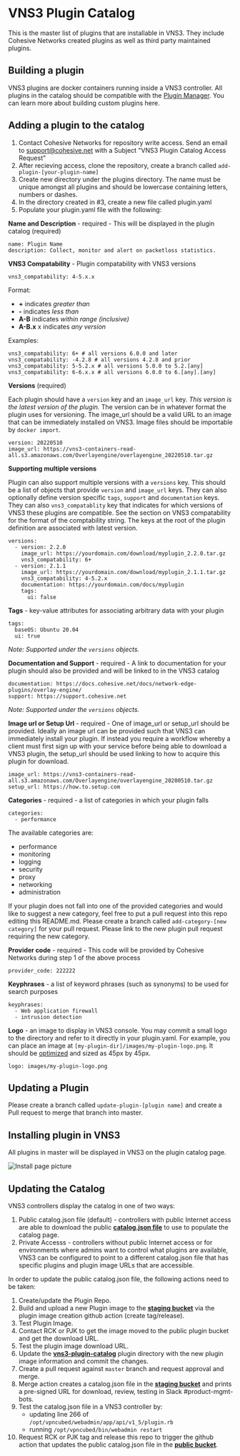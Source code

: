 # VNS3 Plugin Catalog
This is the master list of plugins that are installable in VNS3. They include Cohesive Networks created plugins as well as third party maintained plugins.

## Building a plugin
VNS3 plugins are docker containers running inside a VNS3 controller. All plugins in the catalog should be compatible with the [Plugin Manager](https://docs.cohesive.net/docs/network-edge-plugins/plugin-manager). You can learn more about building custom plugins here.

## Adding a plugin to the catalog

1. Contact Cohesive Networks for repository write access. Send an email to support@cohesive.net with a Subject "VNS3 Plugin Catalog Access Request"
2. After recieving access, clone the repository, create a branch called `add-plugin-[your-plugin-name]`
3. Create new directory under the plugins directory. The name must be unique amongst all plugins and should be lowercase containing letters, numbers or dashes.
4. In the directory created in #3, create a new file called plugin.yaml
5. Populate your plugin.yaml file with the following:


**Name and Description** - required - This will be displayed in the plugin catalog (required)
```
name: Plugin Name
description: Collect, monitor and alert on packetloss statistics.
```

**VNS3 Compatability** - Plugin compatability with VNS3 versions

```
vns3_compatability: 4-5.x.x
```

Format:
- **+** indicates *greater than*
- **-** indicates *less than*
- **A-B** indicates *within range (inclusive)*
- **A-B.x** x indicates *any version*

Examples:

```
vns3_compatability: 6+ # all versions 6.0.0 and later
vns3_compatability: -4.2.8 # all versions 4.2.8 and prior
vns3_compatability: 5-5.2.x # all versions 5.0.0 to 5.2.[any]
vns3_compatability: 6-6.x.x # all versions 6.0.0 to 6.[any].[any]
```

**Versions** (required)

Each plugin should have a `version` key and an `image_url` key. *This version is the latest version of the plugin.* The version can be in whatever format the plugin uses for versioning. The image_url should be a valid URL to an image that can be immediately installed on VNS3. Image files should be importable by `docker import`.

```
version: 20220510
image_url: https://vns3-containers-read-all.s3.amazonaws.com/Overlayengine/overlayengine_20220510.tar.gz
```

**Supporting multiple versions**

Plugin can also support multiple versions with a `versions` key. This should be a list of objects that provide `version` and `image_url` keys. They can also optionally define version specific `tags`, `support` and `documentation` keys. They can also `vns3_compatablity` key that indicates for which versions of VNS3 these plugins are compatible. See the section on VNS3 compatability for the format of the comptability string. The keys at the root of the plugin definition are associated with latest version.

```
versions:
  - version: 2.2.0
    image_url: https://yourdomain.com/download/myplugin_2.2.0.tar.gz
    vns3_compatability: 6+
  - version: 2.1.1
    image_url: https://yourdomain.com/download/myplugin_2.1.1.tar.gz
    vns3_compatability: 4-5.2.x
    documentation: https://yourdomain.com/docs/myplugin
    tags:
      ui: false
```

**Tags** - key-value attributes for associating arbitrary data with your plugin
```
tags:
  baseOS: Ubuntu 20.04
  ui: true
```

*Note: Supported under the `versions` objects.*

**Documentation and Support** - required - A link to documentation for your plugin should also be provided and will be linked to in the VNS3 catalog
```
documentation: https://docs.cohesive.net/docs/network-edge-plugins/overlay-engine/
support: https://support.cohesive.net
```

*Note: Supported under the `versions` objects.*

**Image url or Setup Url** - required - One of image_url or setup_url should be provided. Ideally an image url can be provided such that VNS3 can immediately install your plugin. If instead you require a workflow whereby a client must first sign up with your service before being able to download a VNS3 plugin, the setup_url should be used linking to how to acquire this plugin for download.
```
image_url: https://vns3-containers-read-all.s3.amazonaws.com/Overlayengine/overlayengine_20200510.tar.gz
setup_url: https://how.to.setup.com
```

**Categories** - required - a list of categories in which your plugin falls
```
categories:
  - performance
```

The available categories are:
- performance
- monitoring
- logging
- security
- proxy
- networking
- administration

If your plugin does not fall into one of the provided categories and would like to suggest a new category, feel free to put a pull request into this repo editing this README.md. Please create a branch called `add-category-[new category]` for your pull request. Please link to the new plugin pull request requiring the new category.

**Provider code** - required - This code will be provided by Cohesive Networks during step 1 of the above process
```
provider_code: 222222
```

**Keyphrases** - a list of keyword phrases (such as synonyms) to be used for search purposes 
```
keyphrases:
  - Web application firewall
  - intrusion detection
```

**Logo** - an image to display in VNS3 console. You may commit a small logo to the directory and refer to it directly in your plugin.yaml. For example, you can place an image at `[my-plugin-dir]/images/my-plugin-logo.png`. It should be [optimized](https://tinypng.com/) and sized as 45px by 45px.
```
logo: images/my-plugin-logo.png
```

## Updating a Plugin
Please create a branch called `update-plugin-[plugin name]` and create a Pull request to merge that branch into master.

## Installing plugin in VNS3
All plugins in master will be displayed in VNS3 on the plugin catalog page.

![Install page picture](https://cohesive-networks.s3.amazonaws.com/plugins/plugin-catalog.png "VNS3 plugin install page")


## Updating the Catalog

VNS3 controllers display the catalog in one of two ways:

1. Public catalog.json file (default) - controllers with public Internet access are able to download the public **[catalog.json file](https://cohesive-networks.s3.amazonaws.com/plugins/catalog.json)** to use to populate the catalog page.
2. Private Accesss - controllers without public Internet access or for environments where admins want to control what plugins are available,  VNS3 can be configured to point to a different catalog.json file that has specific plugins and plugin image URLs that are accessible.

In order to update the public catalog.json file, the following actions need to be taken:

1. Create/update the Plugin Repo.
2. Build and upload a new Plugin image to the **[staging bucket](https://cohesive-networks-staging.s3.amazonaws.com)** via the plugin image creation github action (create tag/release).
3. Test Plugin Image.
4. Contact RCK or PJK to get the image moved to the public plugin bucket and get the download URL.
5. Test the plugin image download URL.
6. Update the **[vns3-plugin-catalog](https://github.com/cohesive/vns3-plugin-catalog)** plugin directory with the new plugin image information and commit the changes.
7. Create a pull request against `master` branch and request approval and merge.
8. Merge action creates a catalog.json file in the **[staging bucket](https://cohesive-networks-staging.s3.amazonaws.com)** and prints a pre-signed URL for download, review, testing in Slack #product-mgmt-bots.
9. Test the catalog.json file in a VNS3 controller by:
	-  updating line 266 of `/opt/vpncubed/webadmin/app/api/v1_5/plugin.rb` 
	- running `/opt/vpncubed/bin/webadmin restart`
10. Request RCK or PJK tag and release this repo to trigger the github action that updates the public catalog.json file in the **[public bucket](https://cohesive-networks.s3.amazonaws.com/plugins/)**.